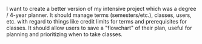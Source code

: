 I want to create a better version of my intensive project which was a degree / 4-year planner. It should manage terms (semesters/etc.), classes, users, etc. with regard to things like credit limits for terms and prerequisites for classes. It should allow users to save a "flowchart" of their plan, useful for planning and prioritizing when to take classes.